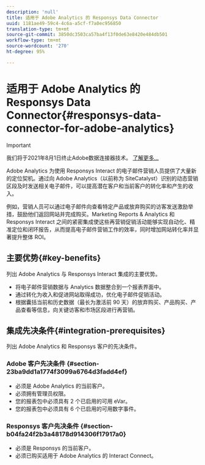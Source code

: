 ```yaml
---
description: 'null'
title: 适用于 Adobe Analytics 的 Responsys Data Connector
uuid: 1181ae49-59c4-4c6a-a5cf-f7a0ec956850
translation-type: tm+mt
source-git-commit: 3850dc3503ca57ba4f13f0de63e8420e484db501
workflow-type: tm+mt
source-wordcount: '270'
ht-degree: 95%

---
```



# 适用于 Adobe Analytics 的 Responsys Data Connector{#responsys-data-connector-for-adobe-analytics}

>[!IMPORTANT]
>
>我们将于2021年8月1日终止Adobe数据连接器技术。 [了解更多...](/help/import/data-connectors/data-connectors-eol.md)

Adobe Analytics 为使用 Responsys Interact 的电子邮件营销人员提供了大量新的定位契机。通过向 Adobe Analytics（以前称为 SiteCatalyst）识别的动态营销区段及时发送相关电子邮件，可以提高潜在客户和当前客户的转化率和产生的收入。

例如，营销人员可以通过电子邮件向查看特定产品或放弃购买的访客发送激励举措，鼓励他们返回网站并完成购买。Marketing Reports &amp; Analytics 和 Responsys Interact 之间的紧密集成使这些再营销促销活动能够实现自动化、精准定位和闭环报告，从而提高电子邮件营销工作的效率，同时增加网站转化率并显著提升整体 ROI。

## 主要优势{#key-benefits}

列出 Adobe Analytics 与 Responsys Interact 集成的主要优势。

* 将电子邮件营销数据与 Analytics 数据整合到一个报表界面中。
* 通过转化为收入和促进网站取得成功，优化电子邮件促销活动。
* 根据囊括当前和历史数据（最长为激活前 90 天）的放弃购买、产品购买、产品查看等信息，向关键访客和市场区段进行再营销。

## 集成先决条件{#integration-prerequisites}

列出 Adobe Analytics 和 Responsys 客户的先决条件。

### Adobe 客户先决条件 {#section-23ba9dd1a1774f3099a6764d3fadd4ef}

* 必须是 Adobe Analytics 的当前客户。
* 必须拥有管理员权限。
* 您的报表包中必须具有 2 个已启用的可用 eVar。
* 您的报表包中必须具有 6 个已启用的可用数字事件。

### Responsys 客户先决条件 {#section-b04fa24f2b3a48178d914306f17917a0}

* 必须是 Responsys 的当前客户。
* 必须已购买适用于 Adobe Analytics 的 Interact Connect。
